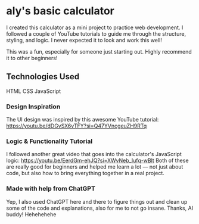 # aly's basic calculator
I created this calculator as a mini project to practice web development. I followed a couple of YouTube tutorials to guide me through the structure, styling, and logic. I never expected it to look and work this well! 

This was a fun, especially for someone just starting out. Highly recommend it to other beginners!

## Technologies Used
HTML
CSS 
JavaScript

### Design Inspiration
The UI design was inspired by this awesome YouTube tutorial: https://youtu.be/dDGvSX6vTFY?si=Q47YVncgeuZH9RTq

### Logic & Functionality Tutorial
I followed another great video that goes into the calculator's JavaScript logic: https://youtu.be/EerdGm-ehJQ?si=XWvNeb_Iufq-wBlt
Both of these are really good for beginners and helped me learn a lot — not just about code, but also how to bring everything together in a real project.

### Made with help from ChatGPT
Yep, I also used ChatGPT here and there to figure things out and clean up some of the code and explanations, also for me to not go insane. Thanks, AI buddy! Hehehehehe 


